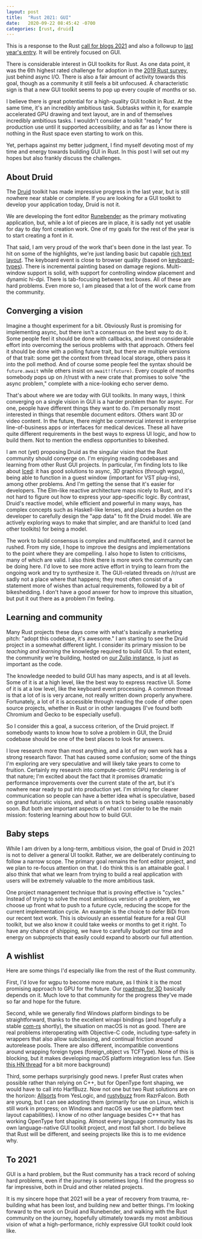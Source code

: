 ```yaml
---
layout: post
title:  "Rust 2021: GUI"
date:   2020-09-22 08:45:42 -0700
categories: [rust, druid]
---
```

This is a response to the Rust [call for blogs 2021] and also a followup to [last year's entry]. It will be entirely focused on GUI.

There is considerable interest in GUI toolkits for Rust. As one data point, it was the 6th highest rated challenge for adoption in the [2019 Rust survey], just behind async I/O. There is also a fair amount of activity towards this goal, though as a community it still feels a bit unfocused. A characteristic sign is that a new GUI toolkit seems to pop up every couple of months or so.

I believe there is great potential for a high-quality GUI toolkit in Rust. At the same time, it's an incredibly ambitious task. Subtasks within it, for example accelerated GPU drawing and text layout, are in and of themselves incredibly ambitious tasks. I wouldn't consider a toolkit "ready" for production use until it supported accessibility, and as far as I know there is nothing in the Rust space even starting to work on this.

Yet, perhaps against my better judgment, I find myself devoting most of my time and energy towards building GUI in Rust. In this post I will set out my hopes but also frankly discuss the challenges.

## About Druid

The [Druid] toolkit has made impressive progress in the last year, but is still nowhere near stable or complete. If you are looking for a GUI toolkit to develop your application today, Druid is not it.

We are developing the font editor [Runebender] as the primary motivating application, but, while a lot of pieces are in place, it is sadly not yet usable for day to day font creation work. One of my goals for the rest of the year is to start creating a font in it.

That said, I am very proud of the work that's been done in the last year. To hit on some of the highlights, we're just landing basic but capable [rich text layout]. The keyboard event is close to browser quality (based on [keyboard-types]). There is incremental painting based on damage regions. Multi-window support is solid, with support for controlling window placement and dynamic hi-dpi. There is tab-focusing between text boxes. All of these are hard problems. Even more so, I am pleased that a lot of the work came from the community.

## Converging a vision

Imagine a thought experiment for a bit. Obviously Rust is promising for implementing async, but there isn't a consensus on the best way to do it. Some people feel it should be done with callbacks, and invest considerable effort into overcoming the serious problems with that approach. Others feel it should be done with a polling future trait, but there are multiple versions of that trait: some get the context from thread local storage, others pass it into the poll method. And of course some people feel the syntax should be `future.await` while others insist on `await!(future)`. Every couple of months somebody pops up on /r/rust with a new crate that promises to solve "the async problem," complete with a nice-looking echo server demo.

That's about where we are today with GUI toolkits. In many ways, I think converging on a single vision in GUI is a harder problem than for async. For one, people have different things they want to do. I'm personally most interested in things that resemble document editors. Others want 3D or video content. In the future, there might be commercial interest in enterprise line-of-business apps or interfaces for medical devices. These all have quite different requirements in the best ways to express UI logic, and how to build them. Not to mention the endless opportunities to bikeshed.

I am not (yet) proposing Druid as the singular vision that the Rust community should converge on. I'm enjoying reading codebases and learning from other Rust GUI projects. In particular, I'm finding lots to like about [Iced]: it has good solutions to async, 3D graphics (through wgpu), being able to function in a guest window (important for VST plug-ins), among other problems. And I'm getting the sense that it's easier for developers. The Elm-like reactive architecture maps nicely to Rust, and it's not hard to figure out how to express your app-specific logic. By contrast, Druid's reactive model, while efficient and powerful in many ways, has complex concepts such as Haskell-like lenses, and places a burden on the developer to carefully design the "app data" to fit the Druid model. We are actively exploring ways to make that simpler, and are thankful to Iced (and other toolkits) for being a model.

The work to build consensus is complex and multifaceted, and it cannot be rushed. From my side, I hope to improve the designs and implementations to the point where they are compelling. I also hope to listen to criticisms, many of which are valid. I also think there is more work the community can be doing here. I'd love to see more active effort in trying to learn from the ongoing work and try to synthesize it. The GUI-related threads on /r/rust are sadly not a place where that happens; they most often consist of a statement more of wishes than actual requirements, followed by a bit of bikeshedding. I don't have a good answer for how to improve this situation, but put it out there as a problem I'm feeling.

## Learning and community

Many Rust projects these days come with what's basically a marketing pitch: "adopt this codebase, it's awesome." I am starting to see the Druid project in a somewhat different light. I consider its primary mission to be *teaching and learning* the knowledge required to build GUI. To that extent, the community we're building, hosted on [our Zulip instance,][the xi Zulip] is just as important as the code.

The knowledge needed to build GUI has many aspects, and is at all levels. Some of it is at a high level, like the best way to express reactive UI. Some of it is at a low level, like the keyboard event processing. A common thread is that a lot of is is very arcane, not really written down properly anywhere. Fortunately, a lot of it is accessible through reading the code of other open source projects, whether in Rust or in other languages (I've found both Chromium and Gecko to be especially useful).

So I consider this a goal, a success criterion, of the Druid project. If somebody wants to know how to solve a problem in GUI, the Druid codebase should be one of the best places to look for answers.

I love research more than most anything, and a lot of my own work has a strong research flavor. That has caused some confusion; some of the things I'm exploring are very speculative and will likely take years to come to fruition. Certainly my research into compute-centric GPU rendering is of that nature; I'm excited about the fact that it promises dramatic performance improvements over the current state of the art, but it's nowhere near ready to put into production yet. I'm striving for clearer communication so people can have a better idea what is speculative, based on grand futuristic visions, and what is on track to being usable reasonably soon. But both are important aspects of what I consider to be the main mission: fostering learning about how to build GUI.

## Baby steps

While I am driven by a long-term, ambitious vision, the goal of Druid in 2021 is not to deliver a general UI toolkit. Rather, we are deliberately continuing to follow a narrow scope. The primary goal remains the font editor project, and we plan to re-focus attention on that. I do think this is an attainable goal. I also think that what we learn from trying to build a real application with users will be extremely valuable to the more ambitious task.

One project management technique that is proving effective is "cycles." Instead of trying to solve the most ambitious version of a problem, we choose up front what to push to a future cycle, reducing the scope for the current implementation cycle. An example is the choice to defer BiDi from our recent text work. This is obviously an essential feature for a real GUI toolkit, but we also know it could take weeks or months to get it right. To have any chance of shipping, we have to carefully budget our time and energy on subprojects that easily could expand to absorb our full attention.

## A wishlist

Here are some things I'd especially like from the rest of the Rust community.

First, I'd love for wgpu to become more mature, as I think it is the most promising approach to GPU for the future. Our [roadmap for 3D] basically depends on it. Much love to that community for the progress they've made so far and hope for the future.

Second, while we generally find Windows platform bindings to be straightforward, thanks to the excellent winapi bindings (and hopefully a stable [com-rs] shortly), the situation on macOS is not as good. There are real problems interoperating with Objective-C code, including type-safety in wrappers that also allow subclassing, and continual friction around autorelease pools. There are also different, incompatible conventions around wrapping foreign types (foreign_object vs TCFType). None of this is blocking, but it makes developing macOS platform integration less fun. (See [this HN thread](https://news.ycombinator.com/item?id=24309565) for a bit more background)

Third, some perhaps surprisingly good news. I prefer Rust crates when possible rather than relying on C++, but for OpenType font shaping, we would have to call into HarfBuzz. Now not one but two Rust solutions are on the horizon: [Allsorts] from YesLogic, and [rustybuzz] from RazrFalcon. Both are young, but I can see adopting them (primarily for use on Linux, which is still work in progress; on Windows and macOS we use the platform text layout capabilities). I know of no other language besides C++ that has working OpenType font shaping. Almost every language community has its own language-native GUI toolkit project, and most fall short. I do believe that Rust will be different, and seeing projects like this is to me evidence why.

## To 2021

GUI is a hard problem, but the Rust community has a track record of solving hard problems, even if the journey is sometimes long. I find the progress so far impressive, both in Druid and other related projects.

It is my sincere hope that 2021 will be a year of recovery from trauma, re-building what has been lost, and building new and better things. I'm looking forward to the work on Druid and Runebender, and walking with the Rust community on the journey, hopefully ultimately towards my most ambitious vision of what a high-performance, richly expressive GUI toolkit could look like.

[xi-editor]: https://github.com/xi-editor/xi-editor
[makepad]: https://github.com/makepad/makepad
[Model-View-Catharsis]: https://acko.net/blog/model-view-catharsis/
[Breaking down FRP]: https://blog.janestreet.com/breaking-down-frp/
[React as a UI Runtime]: https://overreacted.io/react-as-a-ui-runtime/
[Dear ImGui]: https://github.com/ocornut/imgui
[The Elm Architecture]: https://guide.elm-lang.org/architecture/
[no longer based on FRP]: https://elm-lang.org/news/farewell-to-frp
[property wrappers]: https://mecid.github.io/2019/06/12/understanding-property-wrappers-in-swiftui/
[Lager]: https://sinusoid.es/lager/
[hwc's post]: https://blog.hwc.io/posts/rust-2020/
[The Hard Parts of Open Source]: https://devonzuegel.com/post/the-hard-parts-of-open-source-by-evan-czaplicki
[the xi Zulip]: https://xi.zulipchat.com/
[areweguiyet]: https://areweguiyet.com/
[tutorial]: https://pauljmiller.com/posts/druid-widget-tutorial.html
[contributors]: https://github.com/xi-editor/druid/graphs/contributors
[Navigating The Rust OSS Community]: https://yaah.dev/getting-involved
[Google Summer of Code]: https://summerofcode.withgoogle.com/

[last year's entry]: https://raphlinus.github.io/rust/druid/2019/10/31/rust-2020.html
[call for blogs 2021]: https://blog.rust-lang.org/2020/09/03/Planning-2021-Roadmap.html
[Piet]: https://github.com/linebender/piet
[Druid]: https://github.com/linebender/druid
[Runebender]: https://github.com/linebender/runebender
[2019 Rust survey]: https://blog.rust-lang.org/2020/04/17/Rust-survey-2019.html#rust-adoption---a-closer-look
[keyboard-types]: https://crates.io/crates/keyboard-types
[rich text layout]: https://www.cmyr.net/blog/piet-text-work.html
[Iced]: https://github.com/hecrj/iced
[roadmap for 3D]: https://github.com/linebender/druid/issues/891
[com-rs]: https://github.com/microsoft/com-rs
[rustybuzz]: https://github.com/RazrFalcon/rustybuzz
[Allsorts]: https://yeslogic.com/blog/allsorts-rust-font-shaping-engine.html
